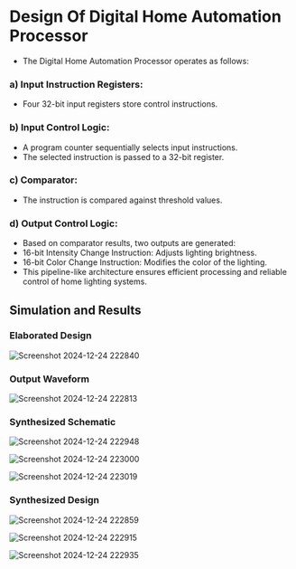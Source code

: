 # Design Of Digital Home Automation Processor


- The Digital Home Automation Processor operates as follows:

### a) Input Instruction Registers:
- Four 32-bit input registers store control instructions.

### b) Input Control Logic:
- A program counter sequentially selects input instructions.
- The selected instruction is passed to a 32-bit register.

### c) Comparator:
- The instruction is compared against threshold values.

  
### d) Output Control Logic:
- Based on comparator results, two outputs are generated:
- 16-bit Intensity Change Instruction: Adjusts lighting brightness.
- 16-bit Color Change Instruction: Modifies the color of the lighting.
- This pipeline-like architecture ensures efficient processing and reliable control of home lighting systems.


## Simulation and Results

### Elaborated Design

![Screenshot 2024-12-24 222840](https://github.com/user-attachments/assets/6b28a48a-3a84-4561-96bd-73d9d384d0c9)



### Output Waveform

![Screenshot 2024-12-24 222813](https://github.com/user-attachments/assets/9d645609-fed5-48f4-b4bb-7c9c6eabbd49)





### Synthesized Schematic

![Screenshot 2024-12-24 222948](https://github.com/user-attachments/assets/3290eeb4-ecee-4499-8a67-896408ef46b5)

![Screenshot 2024-12-24 223000](https://github.com/user-attachments/assets/1efe7e14-53dc-4ef1-bcb6-baccfa7277c6)

![Screenshot 2024-12-24 223019](https://github.com/user-attachments/assets/8a632ee0-6c5d-4bd7-8483-cb969241fede)




### Synthesized Design

![Screenshot 2024-12-24 222859](https://github.com/user-attachments/assets/0f943113-7ecc-49bc-871c-24ebc59980e7)

![Screenshot 2024-12-24 222915](https://github.com/user-attachments/assets/ed57df09-8a7b-4a9c-8a66-fac7bf280d38)

![Screenshot 2024-12-24 222935](https://github.com/user-attachments/assets/2fc479a8-749f-4c3d-aaac-caa737277491)
